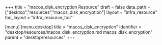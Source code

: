 +++
title = "macos_disk_encryption Resource"
draft = false
data_path = ["desktop","resources","macos_disk_encryption"]
layout = "infra_resource"
toc_layout = "infra_resource_toc"

[menu]
  [menu.desktop]
    title = "macos_disk_encryption"
    identifier = "desktop/resources/macos_disk_encryption.md macos_disk_encryption"
    parent = "desktop/resources"
+++

<!-- The contents of this page are automatically generated from the macos_disk_encryption.yaml file in the data/desktop/resources directory. -->
